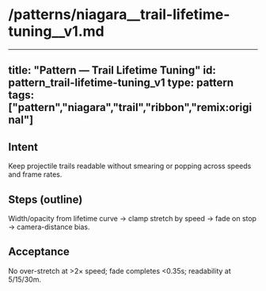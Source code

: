 # /patterns/niagara__trail-lifetime-tuning__v1.md
---
title: "Pattern — Trail Lifetime Tuning"
id: pattern_trail-lifetime-tuning_v1
type: pattern
tags: ["pattern","niagara","trail","ribbon","remix:original"]
---
## Intent
Keep projectile trails readable without smearing or popping across speeds and frame rates.
## Steps (outline)
Width/opacity from lifetime curve → clamp stretch by speed → fade on stop → camera-distance bias.
## Acceptance
No over-stretch at >2× speed; fade completes <0.35s; readability at 5/15/30m.
